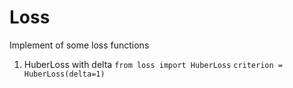 # Loss
Implement of some loss functions

1. HuberLoss with delta
`from loss import HuberLoss`
`criterion = HuberLoss(delta=1)`
